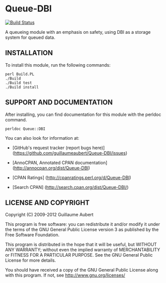 Queue-DBI
=========

[![Build Status](https://travis-ci.org/guillaumeaubert/Queue-DBI.png?branch=master)](https://travis-ci.org/guillaumeaubert/Queue-DBI)

A queueing module with an emphasis on safety, using DBI as a storage system
for queued data.


INSTALLATION
------------

To install this module, run the following commands:

	perl Build.PL
	./Build
	./Build test
	./Build install


SUPPORT AND DOCUMENTATION
-------------------------

After installing, you can find documentation for this module with the
perldoc command.

	perldoc Queue::DBI


You can also look for information at:

 * [GitHub's request tracker (report bugs here)]
   (https://github.com/guillaumeaubert/Queue-DBI/issues)

 * [AnnoCPAN, Annotated CPAN documentation]
   (http://annocpan.org/dist/Queue-DBI)

 * [CPAN Ratings]
   (http://cpanratings.perl.org/d/Queue-DBI)

 * [Search CPAN]
   (http://search.cpan.org/dist/Queue-DBI/)


LICENSE AND COPYRIGHT
---------------------

Copyright (C) 2009-2012 Guillaume Aubert

This program is free software: you can redistribute it and/or modify it under
the terms of the GNU General Public License version 3 as published by the Free
Software Foundation.

This program is distributed in the hope that it will be useful, but WITHOUT ANY
WARRANTY; without even the implied warranty of MERCHANTABILITY or FITNESS FOR A
PARTICULAR PURPOSE. See the GNU General Public License for more details.

You should have received a copy of the GNU General Public License along with
this program. If not, see http://www.gnu.org/licenses/

